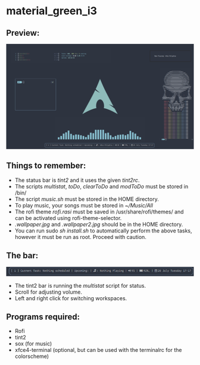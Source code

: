 # material_green_i3
## Preview:

![Preview](preview.png)

## Things to remember:
* The status bar is *tint2* and it uses the given *tint2rc*.
* The scripts *multistat*, *toDo*, *clearToDo* and *modToDo* must be stored in /bin/
* The script *music.sh* must be stored in the HOME directory.
* To play music, your songs must be stored in *~/Music/All*
* The rofi theme *rofi.rasi* must be saved in /usr/share/rofi/themes/ and can be activated using rofi-theme-selector.
* *.wallpaper.jpg* and *.wallpaper2.jpg* should be in the HOME directory.
* You can run sudo *sh install.sh* to automatically perform the above tasks, however it must be run as root. Proceed with caution.

## The bar:
![Tint2 Bar](tint2_bar.png)
* The tint2 bar is running the *multistat* script for status.
* Scroll for adjusting volume.
* Left and right click for switching workspaces.

## Programs required:
* Rofi
* tint2
* sox (for music)
* xfce4-terminal (optional, but can be used with the terminalrc for the colorscheme)
